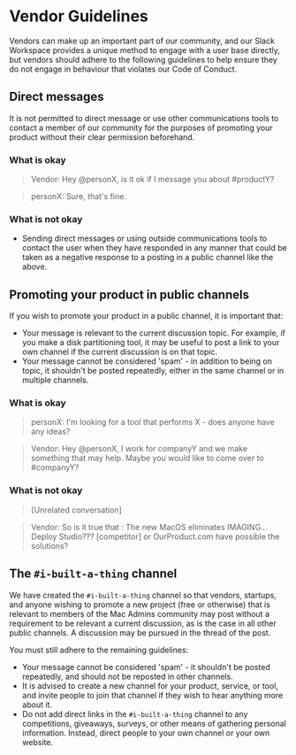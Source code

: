 # Vendor Guidelines

Vendors can make up an important part of our community, and our Slack Workspace provides a unique method to engage with a user base directly, but vendors should adhere to the following guidelines to help ensure they do not engage in behaviour that violates our Code of Conduct.

## Direct messages

It is not permitted to direct message or use other communications tools to contact a member of our community for the purposes of promoting your product without their clear permission beforehand.

### What is okay

> Vendor: Hey @personX, is it ok if I message you about #productY?

> personX: Sure, that's fine.

### What is not okay

* Sending direct messages or using outside communications tools to contact the user when they have responded in any manner that could be taken as a negative response to a posting in a public channel like the above.

## Promoting your product in public channels

If you wish to promote your product in a public channel, it is important that:

* Your message is relevant to the current discussion topic. For example, if you make a disk partitioning tool, it may be useful to post a link to your own channel if the current discussion is on that topic.
* Your message cannot be considered 'spam' - in addition to being on topic, it shouldn't be posted repeatedly, either in the same channel or in multiple channels.

### What is okay

> personX: I'm looking for a tool that performs X - does anyone have any ideas?

> Vendor: Hey @personX, I work for companyY and we make something that may help. Maybe you would like to come over to #companyY?

### What is not okay

> [Unrelated conversation]

> Vendor: So is it true that :  The new MacOS eliminates IMAGING… Deploy Studio???    [competitor] or OurProduct.com have possible the solutions?

## The `#i-built-a-thing` channel

We have created the `#i-built-a-thing` channel so that vendors, startups, and anyone wishing to promote a new project (free or otherwise) that is relevant to members of the Mac Admins community may post without a requirement to be relevant a current discussion, as is the case in all other public channels. A discussion may be pursued in the thread of the post.

You must still adhere to the remaining guidelines:

* Your message cannot be considered 'spam' -  it shouldn't be posted repeatedly, and should not be reposted in other channels.
* It is advised to create a new channel for your product, service, or tool, and invite people to join that channel if they wish to hear anything more about it.
* Do not add direct links in the `#i-built-a-thing` channel to any competitions, giveaways, surveys, or other means of gathering personal information. Instead, direct people to your own channel or your own website.
